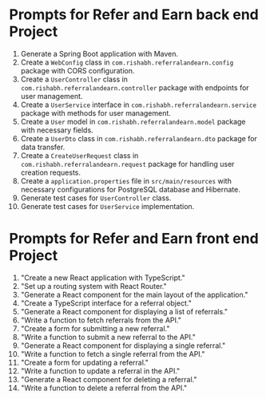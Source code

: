 
# Prompts for Refer and Earn back end Project


1. Generate a Spring Boot application with Maven.
2. Create a `WebConfig` class in `com.rishabh.referralandearn.config` package with CORS configuration.
3. Create a `UserController` class in `com.rishabh.referralandearn.controller` package with endpoints for user management.
4. Create a `UserService` interface in `com.rishabh.referralandearn.service` package with methods for user management.
5. Create a `User` model in `com.rishabh.referralandearn.model` package with necessary fields.
6. Create a `UserDto` class in `com.rishabh.referralandearn.dto` package for data transfer.
7. Create a `CreateUserRequest` class in `com.rishabh.referralandearn.request` package for handling user creation requests.
8. Create a `application.properties` file in `src/main/resources` with necessary configurations for PostgreSQL database and Hibernate.
9. Generate test cases for `UserController` class.
10. Generate test cases for `UserService` implementation.

# Prompts for Refer and Earn front end Project


1. "Create a new React application with TypeScript."
2. "Set up a routing system with React Router."
3. "Generate a React component for the main layout of the application."
4. "Create a TypeScript interface for a referral object."
5. "Generate a React component for displaying a list of referrals."
6. "Write a function to fetch referrals from the API."
7. "Create a form for submitting a new referral."
8. "Write a function to submit a new referral to the API."
9. "Generate a React component for displaying a single referral."
10. "Write a function to fetch a single referral from the API."
11. "Create a form for updating a referral."
12. "Write a function to update a referral in the API."
13. "Generate a React component for deleting a referral."
14. "Write a function to delete a referral from the API."
